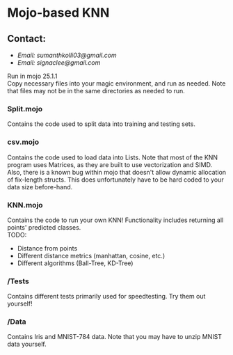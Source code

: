 # Mojo-based KNN

## Contact:
* _Email: sumanthkolli03@gmail.com_
* _Email: signaclee@gmail.com_


Run in mojo 25.1.1  
 Copy necessary files into your magic environment, and run as needed. Note that files may not be in the same directories as needed to run.  


### Split.mojo  
 Contains the code used to split data into training and testing sets.  

### csv.mojo  
 Contains the code used to load data into Lists. Note that most of the KNN program uses Matrices, as they are built to use vectorization and SIMD.    
 Also, there is a known bug within mojo that doesn't allow dynamic allocation of fix-length structs. This does unfortunately have to be hard coded to your data size before-hand.   

### KNN.mojo  
 Contains the code to run your own KNN! Functionality includes returning all points' predicted classes.  
 TODO:  
 * Distance from points  
 * Different distance metrics (manhattan, cosine, etc.)  
 * Different algorithms (Ball-Tree, KD-Tree)  

### /Tests  
 Contains different tests primarily used for speedtesting. Try them out yourself!  
 
### /Data  
 Contains Iris and MNIST-784 data. Note that you may have to unzip MNIST data yourself.  
